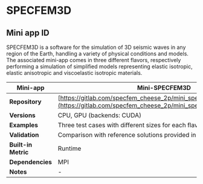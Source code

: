 # SPECFEM3D

## Mini app ID

SPECFEM3D is a software for the simulation of 3D seismic waves in any region of
the Earth, handling a variety of physical conditions and models. The associated
mini-app comes in three different flavors, respectively performing a simulation of
simplified models representing elastic isotropic, elastic anisotropic and viscoelastic isotropic materials.

| **Mini-app**        | Mini-SPECFEM3D |
|---------------------|----------------|
| **Repository**       | [https://gitlab.com/specfem_cheese_2p/mini_specfem/specfem_mini_app](https://gitlab.com/specfem_cheese_2p/mini_specfem/specfem_mini_app) |
| **Versions**         | CPU, GPU (backends: CUDA) |
| **Examples**         | Three test cases with different sizes for each flavor |
| **Validation**       | Comparison with reference solutions provided in the repo |
| **Built-in Metric**  | Runtime |
| **Dependencies**     | MPI |
| **Notes**            | - |
